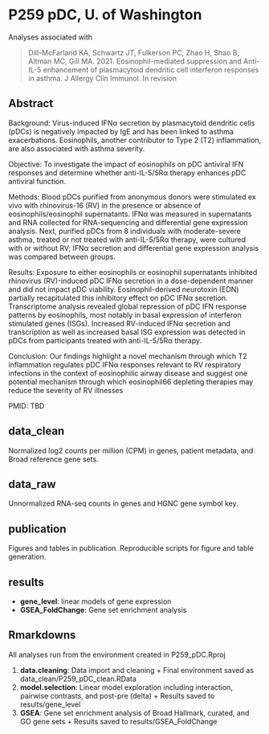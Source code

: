 # P259 pDC, U. of Washington

Analyses associated with 

> Dill-McFarland KA, Schwartz JT, Fulkerson PC, Zhao H, Shao B, Altman MC, Gill MA. 2021. Eosinophil-mediated suppression and Anti-IL-5 enhancement of plasmacytoid dendritic cell interferon responses in asthma. J Allergy Clin Immunol. In revision

## Abstract
Background: Virus-induced IFNα secretion by plasmacytoid dendritic cells (pDCs) is negatively impacted by IgE and has been linked to asthma exacerbations. Eosinophils, another contributor to Type 2 (T2) inflammation, are also associated with asthma severity.

Objective: To investigate the impact of eosinophils on pDC antiviral IFN responses and determine whether anti-IL-5/5Rα therapy enhances pDC antiviral function.

Methods: Blood pDCs purified from anonymous donors were stimulated ex vivo with rhinovirus-16 (RV) in the presence or absence of eosinophils/eosinophil supernatants. IFNα was measured in supernatants and RNA collected for RNA-sequencing and differential gene expression analysis. Next, purified pDCs from 8 individuals with moderate-severe asthma, treated or not treated with anti-IL-5/5Rα therapy, were cultured with or without RV; IFNα secretion and differential gene expression analysis was compared between groups.

Results: Exposure to either eosinophils or eosinophil supernatants inhibited rhinovirus (RV)-induced pDC IFNα secretion in a dose-dependent manner and did not impact pDC viability. Eosinophil-derived neurotoxin (EDN) partially recapitulated this inhibitory effect on pDC IFNα secretion. Transcriptome analysis revealed global repression of pDC IFN response patterns by eosinophils, most notably in basal expression of interferon stimulated genes (ISGs). Increased RV-induced IFNα secretion and transcription as well as increased basal ISG expression was detected in pDCs from participants treated with anti-IL-5/5Rα therapy.

Conclusion: Our findings highlight a novel mechanism through which T2 inflammation regulates pDC IFNα responses relevant to RV respiratory infections in the context of eosinophilic airway disease and suggest one potential mechanism through which eosinophil66 depleting therapies may reduce the severity of RV illnesses 

PMID: TBD

## data_clean
Normalized log2 counts per million (CPM) in genes, patient metadata, and Broad reference gene sets.

## data_raw
Unnormalized RNA-seq counts in genes and HGNC gene symbol key.

## publication
Figures and tables in publication. Reproducible scripts for figure and table generation.

## results

* **gene_level**:  linear models of gene expression
* **GSEA_FoldChange**:  Gene set enrichment analysis

## Rmarkdowns
All analyses run from the environment created in P259_pDC.Rproj

1. **data.cleaning**:  Data import and cleaning
		+ Final environment saved as data_clean/P259_pDC_clean.RData
2. **model.selection**:  Linear model exploration including interaction, pairwise contrasts, and post-pre (delta)
		+ Results saved to results/gene_level
3. **GSEA**:  Gene set enrichment analysis of Broad Hallmark, curated, and GO gene sets
		+ Results saved to results/GSEA_FoldChange
